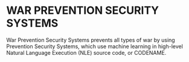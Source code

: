 # WAR PREVENTION SECURITY SYSTEMS
War Prevention Security Systems prevents all types of war by using Prevention Security Systems, which use machine learning in high-level Natural Language Execution (NLE) source code, or CODENAME.

